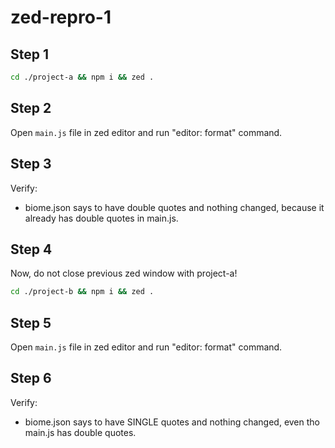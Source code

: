# zed-repro-1

## Step 1
```sh
cd ./project-a && npm i && zed .
```

## Step 2
Open `main.js` file in zed editor and run "editor: format" command.

## Step 3
Verify:
- biome.json says to have double quotes and nothing changed, because it already has double quotes in main.js.

## Step 4
Now, do not close previous zed window with project-a!

```sh
cd ./project-b && npm i && zed .
```

## Step 5
Open `main.js` file in zed editor and run "editor: format" command.

## Step 6
Verify:
- biome.json says to have SINGLE quotes and nothing changed, even tho main.js has double quotes.
